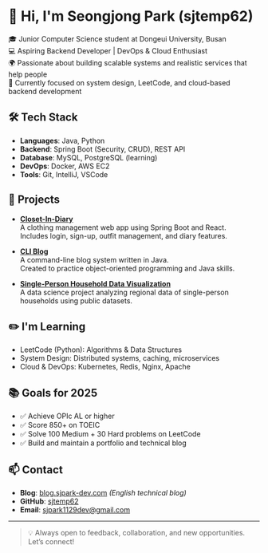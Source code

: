# 👋 Hi, I'm Seongjong Park (sjtemp62)

🎓 Junior Computer Science student at Dongeui University, Busan  
💻 Aspiring Backend Developer | DevOps & Cloud Enthusiast  
🌍 Passionate about building scalable systems and realistic services that help people  
🌱 Currently focused on system design, LeetCode, and cloud-based backend development

## 🛠 Tech Stack
- **Languages**: Java, Python  
- **Backend**: Spring Boot (Security, CRUD), REST API  
- **Database**: MySQL, PostgreSQL (learning)  
- **DevOps**: Docker, AWS EC2  
- **Tools**: Git, IntelliJ, VSCode  

## 🚀 Projects
- [**Closet-In-Diary**](https://github.com/sjtemp62/Closet-In-Diary)  
  A clothing management web app using Spring Boot and React.  
  Includes login, sign-up, outfit management, and diary features.

- [**CLI Blog**](https://github.com/sjtemp62/CLI-Blog)  
  A command-line blog system written in Java.  
  Created to practice object-oriented programming and Java skills.

- [**Single-Person Household Data Visualization**](https://github.com/sjtemp62/DataScienceProgrammingProject)  
  A data science project analyzing regional data of single-person households using public datasets.

## ✏️ I'm Learning
- LeetCode (Python): Algorithms & Data Structures  
- System Design: Distributed systems, caching, microservices  
- Cloud & DevOps: Kubernetes, Redis, Nginx, Apache

## 📚 Goals for 2025
- ✅ Achieve OPIc AL or higher  
- ✅ Score 850+ on TOEIC  
- ✅ Solve 100 Medium + 30 Hard problems on LeetCode  
- ✅ Build and maintain a portfolio and technical blog

## 📫 Contact
- **Blog**: [blog.sjpark-dev.com](https://blog.sjpark-dev.com) *(English technical blog)*  
- **GitHub**: [sjtemp62](https://github.com/sjtemp62)  
- **Email**: sjpark1129dev@gmail.com  

---

> 💡 Always open to feedback, collaboration, and new opportunities. Let’s connect!
